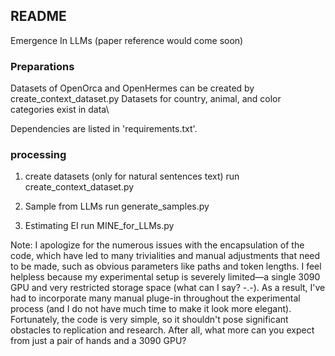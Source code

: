 
## README
Emergence In LLMs (paper reference would come soon)
### Preparations
Datasets of OpenOrca and OpenHermes can be created by create_context_dataset.py 
Datasets for country, animal, and color categories exist in data\ 

Dependencies are listed in 'requirements.txt'.


### processing 
1. create datasets (only for natural sentences text) 
    run create_context_dataset.py 

2. Sample from LLMs 
    run generate_samples.py 

3. Estimating EI 
    run MINE_for_LLMs.py 

Note: I apologize for the numerous issues with the encapsulation of the code, which have led to many trivialities and manual adjustments that need to be made, such as obvious parameters like paths and token lengths. I feel helpless because my experimental setup is severely limited—a single 3090 GPU and very restricted storage space (what can I say? -.-). As a result, I've had to incorporate many manual pluge-in throughout the experimental process (and I do not have much time to make it look more elegant). Fortunately, the code is very simple, so it shouldn't pose significant obstacles to replication and research. After all, what more can you expect from just a pair of hands and a 3090 GPU?
